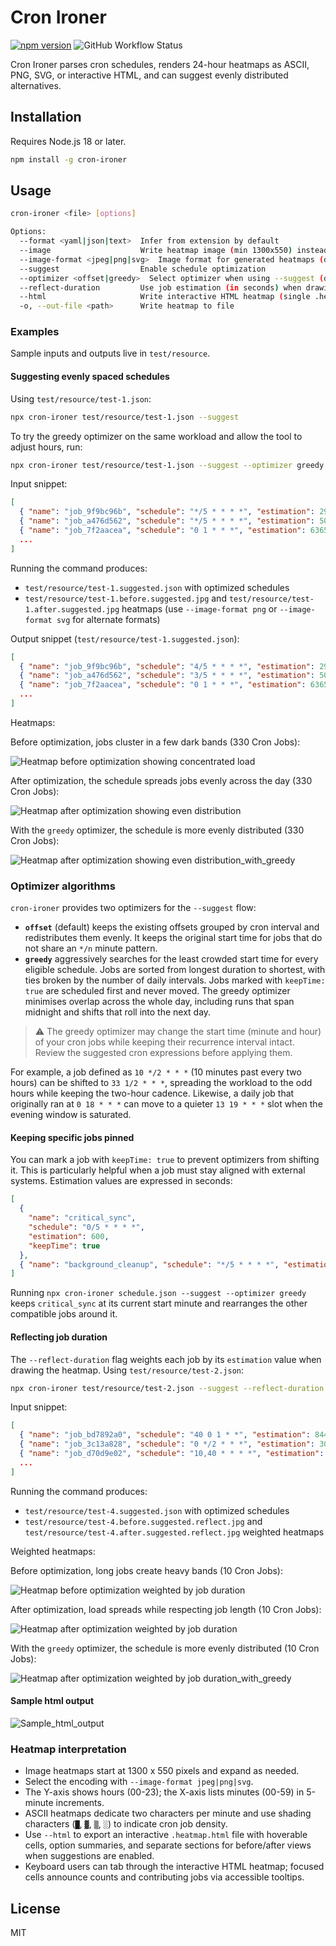 # Cron Ironer

[![npm version](https://img.shields.io/npm/v/cron-ironer)](https://www.npmjs.com/package/cron-ironer)
![GitHub Workflow Status](https://img.shields.io/github/actions/workflow/status/brendtumi/cron-ironer/ci.yml?branch=main)

Cron Ironer parses cron schedules, renders 24-hour heatmaps as ASCII, PNG, SVG, or interactive HTML, and can suggest evenly distributed alternatives.

## Installation

Requires Node.js 18 or later.

```bash
npm install -g cron-ironer
```

## Usage

```bash
cron-ironer <file> [options]

Options:
  --format <yaml|json|text>  Infer from extension by default
  --image                    Write heatmap image (min 1300x550) instead of ASCII
  --image-format <jpeg|png|svg>  Image format for generated heatmaps (default: jpeg)
  --suggest                  Enable schedule optimization
  --optimizer <offset|greedy>  Select optimizer when using --suggest (default: offset)
  --reflect-duration         Use job estimation (in seconds) when drawing heatmap
  --html                     Write interactive HTML heatmap (single .heatmap.html file)
  -o, --out-file <path>      Write heatmap to file
```

### Examples

Sample inputs and outputs live in `test/resource`.

#### Suggesting evenly spaced schedules

Using `test/resource/test-1.json`:

```bash
npx cron-ironer test/resource/test-1.json --suggest
```

To try the greedy optimizer on the same workload and allow the tool to adjust hours, run:

```bash
npx cron-ironer test/resource/test-1.json --suggest --optimizer greedy
```

Input snippet:

```json
[
  { "name": "job_9f9bc96b", "schedule": "*/5 * * * *", "estimation": 29 },
  { "name": "job_a476d562", "schedule": "*/5 * * * *", "estimation": 50 },
  { "name": "job_7f2aacea", "schedule": "0 1 * * *", "estimation": 6365 },
  ...
]
```

Running the command produces:

- `test/resource/test-1.suggested.json` with optimized schedules
- `test/resource/test-1.before.suggested.jpg` and `test/resource/test-1.after.suggested.jpg` heatmaps (use `--image-format png` or `--image-format svg` for alternate formats)

Output snippet (`test/resource/test-1.suggested.json`):

```json
[
  { "name": "job_9f9bc96b", "schedule": "4/5 * * * *", "estimation": 29 },
  { "name": "job_a476d562", "schedule": "3/5 * * * *", "estimation": 50 },
  { "name": "job_7f2aacea", "schedule": "0 1 * * *", "estimation": 6365 },
  ...
]
```

Heatmaps:

Before optimization, jobs cluster in a few dark bands (330 Cron Jobs):

![Heatmap before optimization showing concentrated load](test/resource/test-1.before.suggested.jpg)

After optimization, the schedule spreads jobs evenly across the day (330 Cron Jobs):

![Heatmap after optimization showing even distribution](test/resource/test-1.after.suggested.jpg)

With the `greedy` optimizer, the schedule is more evenly distributed (330 Cron Jobs):

![Heatmap after optimization showing even distribution_with_greedy](test/resource/test-1.after.suggested.reflect.greedy.jpg)

### Optimizer algorithms

`cron-ironer` provides two optimizers for the `--suggest` flow:

- **`offset`** (default) keeps the existing offsets grouped by cron interval and redistributes them evenly. It keeps the original start time for jobs that do not share an `*/n` minute pattern.
- **`greedy`** aggressively searches for the least crowded start time for every eligible schedule. Jobs are sorted from longest duration to shortest, with ties broken by the number of daily intervals. Jobs marked with `keepTime: true` are scheduled first and never moved. The greedy optimizer minimises overlap across the whole day, including runs that span midnight and shifts that roll into the next day.

> ⚠️ The greedy optimizer may change the start time (minute and hour) of your cron jobs while keeping their recurrence interval intact. Review the suggested cron expressions before applying them.

For example, a job defined as `10 */2 * * *` (10 minutes past every two hours) can be shifted to `33 1/2 * * *`, spreading the workload to the odd hours while keeping the two-hour cadence. Likewise, a daily job that originally ran at `0 18 * * *` can move to a quieter `13 19 * * *` slot when the evening window is saturated.

#### Keeping specific jobs pinned

You can mark a job with `keepTime: true` to prevent optimizers from shifting it. This is particularly helpful when a job must stay aligned with external systems. Estimation values are expressed in seconds:

```json
[
  {
    "name": "critical_sync",
    "schedule": "0/5 * * * *",
    "estimation": 600,
    "keepTime": true
  },
  { "name": "background_cleanup", "schedule": "*/5 * * * *", "estimation": 120 }
]
```

Running `npx cron-ironer schedule.json --suggest --optimizer greedy` keeps `critical_sync` at its current start minute and rearranges the other compatible jobs around it.

#### Reflecting job duration

The `--reflect-duration` flag weights each job by its `estimation` value when drawing the heatmap. Using `test/resource/test-2.json`:

```bash
npx cron-ironer test/resource/test-2.json --suggest --reflect-duration
```

Input snippet:

```json
[
  { "name": "job_bd7892a0", "schedule": "40 0 1 * *", "estimation": 8442 },
  { "name": "job_3c13a828", "schedule": "0 */2 * * *", "estimation": 304 },
  { "name": "job_d70d9e02", "schedule": "10,40 * * * *", "estimation": 1799 },
  ...
]
```

Running the command produces:

- `test/resource/test-4.suggested.json` with optimized schedules
- `test/resource/test-4.before.suggested.reflect.jpg` and `test/resource/test-4.after.suggested.reflect.jpg` weighted heatmaps

Weighted heatmaps:

Before optimization, long jobs create heavy bands (10 Cron Jobs):

![Heatmap before optimization weighted by job duration](test/resource/test-4.before.suggested.reflect.jpg)

After optimization, load spreads while respecting job length (10 Cron Jobs):

![Heatmap after optimization weighted by job duration](test/resource/test-4.after.suggested.reflect.jpg)

With the `greedy` optimizer, the schedule is more evenly distributed (10 Cron Jobs):

![Heatmap after optimization weighted by job duration_with_greedy](test/resource/test-4.after.suggested.reflect.greedy.jpg)

#### Sample html output

![Sample_html_output](docs/sample-html-output.png)

### Heatmap interpretation

- Image heatmaps start at 1300 x 550 pixels and expand as needed.
- Select the encoding with `--image-format jpeg|png|svg`.
- The Y-axis shows hours (00-23); the X-axis lists minutes (00-59) in 5-minute increments.
- ASCII heatmaps dedicate two characters per minute and use shading characters (`█`, `▓`, `▒`, `░`) to indicate cron job density.
- Use `--html` to export an interactive `.heatmap.html` file with hoverable cells, option summaries, and separate sections for before/after views when suggestions are enabled.
- Keyboard users can tab through the interactive HTML heatmap; focused cells announce counts and contributing jobs via accessible tooltips.

## License

MIT
